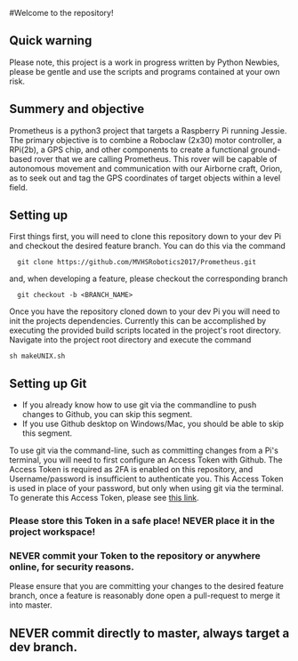 #Welcome to the repository!
## Quick warning
Please note, this project is a work in progress written by Python Newbies, please be gentle and use the scripts and programs contained at your own risk.

## Summery and objective
Prometheus is a python3 project that targets a Raspberry Pi running Jessie. The primary objective is to combine a Roboclaw (2x30) motor controller, a RPi(2b), a GPS chip, and other components to create a functional ground-based rover that we are calling Prometheus. This rover will be capable of autonomous movement and communication with our Airborne craft, Orion, as to seek out and tag the GPS coordinates of target objects within a level field.

## Setting up
First things first, you will need to clone this repository down to your dev Pi and checkout the desired feature branch.
   You can do this via the command 

      git clone https://github.com/MVHSRobotics2017/Prometheus.git
   and, when developing a feature, please checkout the corresponding branch

      git checkout -b <BRANCH_NAME>

Once you have the repository cloned down to your dev Pi you will need to init the projects dependencies. Currently this can be accomplished by executing the provided build scripts located in the project's root directory. Navigate into the project root directory and execute the command 

    sh makeUNIX.sh

## Setting up Git
* If you already know how to use git via the commandline to push changes to Github, you can skip this segment. 
* If you use Github desktop on Windows/Mac, you should be able to skip this segment.

To use git via the command-line, such as committing changes from a Pi's terminal, you will need to first configure an Access Token with Github. 
The Access Token is required as 2FA is enabled on this repository, and Username/password is insufficient to authenticate you.
This Access Token is used in place of your password, but only when using git via the terminal.
To generate this Access Token, please see [this link](https://help.github.com/articles/creating-a-personal-access-token-for-the-command-line/).
### Please store this Token in a safe place! NEVER place it in the project workspace!
### NEVER commit your Token to the repository or anywhere online, for security reasons.

Please ensure that you are committing your changes to the desired feature branch, once a feature is reasonably done open a pull-request to merge it into master.
## NEVER commit directly to master, always target a dev branch.
